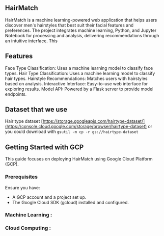 ## HairMatch
HairMatch is a machine learning-powered web application that helps users discover men's hairstyles that best suit their facial features and preferences. The project integrates machine learning, Python, and Jupyter Notebook for processing and analysis, delivering recommendations through an intuitive interface. This 

## Features
Face Type Classification: Uses a machine learning model to classify face types.
Hair Type Classification: Uses a machine learning model to classify hair types.
Hairstyle Recommendations: Matches users with hairstyles based on analysis.
Interactive Interface: Easy-to-use web interface for exploring results.
Model API: Powered by a Flask server to provide model endpoints.

## Dataset that we use
Hair type dataset
[https://storage.googleapis.com/hairtype-dataset/](https://console.cloud.google.com/storage/browser/hairtype-dataset)
or you could download with
`gsutil -m cp -r gs://hairtype-dataset`


## Getting Started  with GCP
This guide focuses on deploying HairMatch using Google Cloud Platform (GCP).

### Prerequisites
Ensure you have:
- A GCP account and a project set up.
- The Google Cloud SDK (gcloud) installed and configured.

### Machine Learning : 


### Cloud Computing :
